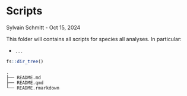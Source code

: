# Scripts
Sylvain Schmitt -
Oct 15, 2024

This folder will contains all scripts for species all analyses. In
particular:

- `...`

``` r
fs::dir_tree()
```

    .
    ├── README.md
    ├── README.qmd
    └── README.rmarkdown
